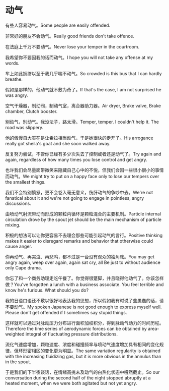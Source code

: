 # 动气

<p><span class="chinese">有些人容易动气。</span><span class="english">Some people are easily offended.</span></p>

<p><span class="chinese">非常好的朋友不会动气。</span><span class="english">Really good friends don't take offence.</span></p>

<p><span class="chinese">在法庭上千万不要动气。</span><span class="english">Never lose your temper in the courtroom.</span></p>

<p><span class="chinese">我希望你不要因我的话而动气。</span><span class="english">I hope you will not take any offense at my words.</span></p>

<p><span class="chinese">车上如此拥挤以至于我几乎喘不动气。</span><span class="english">So crowded is this bus that I can hardly breathe.</span></p>

<p><span class="chinese">假如是那样的，他动气就不敷为奇了。</span><span class="english">If that's the case, I am not surprised he was angry.</span></p>

<p><span class="chinese">空气干燥器，制动阀，制动气室，离合器助力器。</span><span class="english">Air dryer, Brake valve, Brake chamber, Clutch booster.</span></p>

<p><span class="chinese">别动气，别动气。我没法子，路太滑。</span><span class="english">Temper, temper. I couldn't help it. The road was slippery.</span></p>

<p><span class="chinese">他的傲慢自大实在是让希拉相当动气，于是她很快的走开了。</span><span class="english">His arrogance really got sheila's goat and she soon walked away.</span></p>

<p><span class="chinese">反复努力尝试，不管你已经有多少次失去了控制或者还是动气了。</span><span class="english">Try again and again, regardless of how many times you lose control and get angry.</span></p>

<p><span class="chinese">也许我们会尽量面带微笑来隐藏自己心中的不悦，但我们会因一些很小很小的事情而动气。</span><span class="english">We might try to put on a happy face only to lose our tempers over the smallest things.</span></p>

<p><span class="chinese">我们不会特别愤怒，更不会卷入毫无意义，伤肝动气的争吵中去。</span><span class="english">We're not fanatical about it and we're not going to engage in pointless, angry discussions.</span></p>

<p><span class="chinese">由喷动气射流带动而形成的颗粒内循环是颗粒混合的主要机制。</span><span class="english">Particle internal circulation drove by the spout jet should be the main mechanism of particle mixing.</span></p>

<p><span class="chinese">积极的想法可以让你更容易不去理会那些可能引起动气的言行。</span><span class="english">Positive thinking makes it easier to disregard remarks and behavior that otherwise could cause anger.</span></p>

<p><span class="chinese">你再动气、再哭泣、再悲鸣，都不过是一台没有观众的独角戏。</span><span class="english">You may get angry again, weep over again, again sat cry, all Be just to without audience only Cape drama.</span></p>

<p><span class="chinese">你忘了和一个商务助理走吃午餐了。你觉得很蹩脚，并且晓得他动气了。你该怎样做？</span><span class="english">You've forgotten a lunch with a business associate. You feel terrible and know he's furious. What should you do?</span></p>

<p><span class="chinese">我的日语口语还不敷以很好地表达我的思想，所以假如我有时说了些愚蠢的话，请不要动气。</span><span class="english">My spoken Japanese is not good enough to express myself well. Please don't get offended if I sometimes say stupid things.</span></p>

<p><span class="chinese">这样就可以通过对脉动压力分布进行面积加权积分，得到脉动气动力的时间历程。</span><span class="english">Therefore the time series of aerodynamic forces can be obtained by area-weighted integral of fluctuating pressure distributions.</span></p>

<p><span class="chinese">流化气速度增加，颗粒速度、浓度和碰撞频率与喷动气速度增加具有相同的变化规律，但环形密相区的变化更为明显。</span><span class="english">The same variation regularity is obtained with the increasing fluidizing gas, but it is more obvious in the annulus than in the spout.</span></p>

<p><span class="chinese">于是我们的下半夜谈话，在情绪高挑未及动气的白热化状态中嘎然截止。</span><span class="english">So our conversation during the second half of the night stopped abruptly at a heated moment, when we were both agitated but not yet angry.</span></p>

